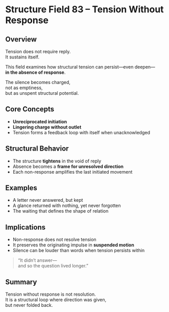 # Structure Field 83 – Tension Without Response

## Overview

Tension does not require reply.  
It sustains itself.

This field examines how structural tension can persist—even deepen—  
**in the absence of response**.

The silence becomes charged,  
not as emptiness,  
but as unspent structural potential.

## Core Concepts

- **Unreciprocated initiation**  
- **Lingering charge without outlet**  
- Tension forms a feedback loop with itself when unacknowledged

## Structural Behavior

- The structure **tightens** in the void of reply  
- Absence becomes a **frame for unresolved direction**  
- Each non-response amplifies the last initiated movement

## Examples

- A letter never answered, but kept  
- A glance returned with nothing, yet never forgotten  
- The waiting that defines the shape of relation

## Implications

- Non-response does not resolve tension  
- It preserves the originating impulse in **suspended motion**  
- Silence can be louder than words when tension persists within

> “It didn’t answer—  
and so the question lived longer.”

## Summary

Tension without response is not resolution.  
It is a structural loop where direction was given,  
but never folded back.
